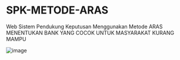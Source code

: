 # SPK-METODE-ARAS
Web Sistem Pendukung Keputusan Menggunakan Metode ARAS MENENTUKAN BANK YANG COCOK UNTUK MASYARAKAT KURANG MAMPU 

![image](https://github.com/PatrickkkKing/SPK-METODE-ARAS/assets/116421423/04197200-b3bb-47b8-9fb4-b9c801b7ae7e)
